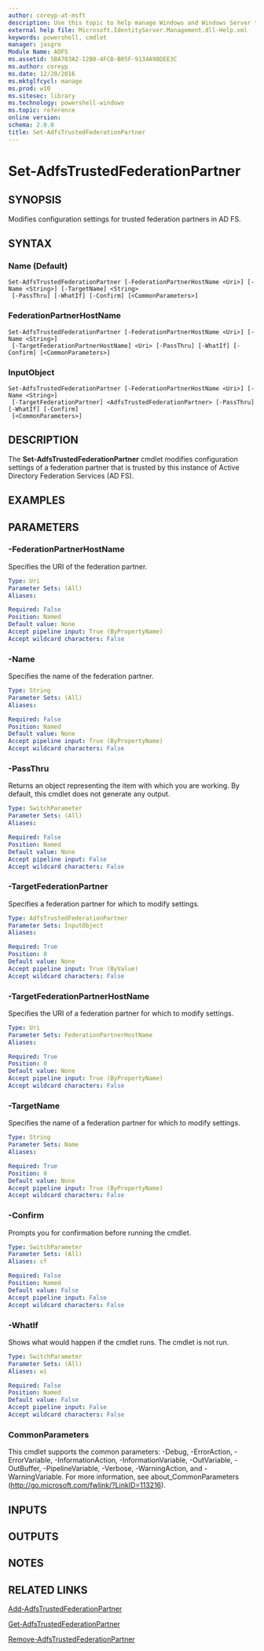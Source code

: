 ```yaml
---
author: coreyp-at-msft
description: Use this topic to help manage Windows and Windows Server technologies with Windows PowerShell.
external help file: Microsoft.IdentityServer.Management.dll-Help.xml
keywords: powershell, cmdlet
manager: jasgro
Module Name: ADFS
ms.assetid: 5BA703A2-12B0-4FCB-B05F-9134A98DEE3C
ms.author: coreyp
ms.date: 12/20/2016
ms.mktglfcycl: manage
ms.prod: w10
ms.sitesec: library
ms.technology: powershell-windows
ms.topic: reference
online version: 
schema: 2.0.0
title: Set-AdfsTrustedFederationPartner
---
```


# Set-AdfsTrustedFederationPartner

## SYNOPSIS
Modifies configuration settings for trusted federation partners in AD FS.

## SYNTAX

### Name (Default)
```
Set-AdfsTrustedFederationPartner [-FederationPartnerHostName <Uri>] [-Name <String>] [-TargetName] <String>
 [-PassThru] [-WhatIf] [-Confirm] [<CommonParameters>]
```

### FederationPartnerHostName
```
Set-AdfsTrustedFederationPartner [-FederationPartnerHostName <Uri>] [-Name <String>]
 [-TargetFederationPartnerHostName] <Uri> [-PassThru] [-WhatIf] [-Confirm] [<CommonParameters>]
```

### InputObject
```
Set-AdfsTrustedFederationPartner [-FederationPartnerHostName <Uri>] [-Name <String>]
 [-TargetFederationPartner] <AdfsTrustedFederationPartner> [-PassThru] [-WhatIf] [-Confirm]
 [<CommonParameters>]
```

## DESCRIPTION
The **Set-AdfsTrustedFederationPartner** cmdlet modifies configuration settings of a federation partner that is trusted by this instance of Active Directory Federation Services (AD FS).

## EXAMPLES

## PARAMETERS

### -FederationPartnerHostName
Specifies the URI of the federation partner.

```yaml
Type: Uri
Parameter Sets: (All)
Aliases: 

Required: False
Position: Named
Default value: None
Accept pipeline input: True (ByPropertyName)
Accept wildcard characters: False
```

### -Name
Specifies the name of the federation partner.

```yaml
Type: String
Parameter Sets: (All)
Aliases: 

Required: False
Position: Named
Default value: None
Accept pipeline input: True (ByPropertyName)
Accept wildcard characters: False
```

### -PassThru
Returns an object representing the item with which you are working.
By default, this cmdlet does not generate any output.

```yaml
Type: SwitchParameter
Parameter Sets: (All)
Aliases: 

Required: False
Position: Named
Default value: None
Accept pipeline input: False
Accept wildcard characters: False
```

### -TargetFederationPartner
Specifies a federation partner for which to modify settings.

```yaml
Type: AdfsTrustedFederationPartner
Parameter Sets: InputObject
Aliases: 

Required: True
Position: 0
Default value: None
Accept pipeline input: True (ByValue)
Accept wildcard characters: False
```

### -TargetFederationPartnerHostName
Specifies the URI of a federation partner for which to modify settings.

```yaml
Type: Uri
Parameter Sets: FederationPartnerHostName
Aliases: 

Required: True
Position: 0
Default value: None
Accept pipeline input: True (ByPropertyName)
Accept wildcard characters: False
```

### -TargetName
Specifies the name of a federation partner for which to modify settings.

```yaml
Type: String
Parameter Sets: Name
Aliases: 

Required: True
Position: 0
Default value: None
Accept pipeline input: True (ByPropertyName)
Accept wildcard characters: False
```

### -Confirm
Prompts you for confirmation before running the cmdlet.

```yaml
Type: SwitchParameter
Parameter Sets: (All)
Aliases: cf

Required: False
Position: Named
Default value: False
Accept pipeline input: False
Accept wildcard characters: False
```

### -WhatIf
Shows what would happen if the cmdlet runs.
The cmdlet is not run.

```yaml
Type: SwitchParameter
Parameter Sets: (All)
Aliases: wi

Required: False
Position: Named
Default value: False
Accept pipeline input: False
Accept wildcard characters: False
```

### CommonParameters
This cmdlet supports the common parameters: -Debug, -ErrorAction, -ErrorVariable, -InformationAction, -InformationVariable, -OutVariable, -OutBuffer, -PipelineVariable, -Verbose, -WarningAction, and -WarningVariable. For more information, see about_CommonParameters (http://go.microsoft.com/fwlink/?LinkID=113216).

## INPUTS

## OUTPUTS

## NOTES

## RELATED LINKS

[Add-AdfsTrustedFederationPartner](./add-adfstrustedfederationpartner.md)

[Get-AdfsTrustedFederationPartner](./get-adfstrustedfederationpartner.md)

[Remove-AdfsTrustedFederationPartner](./remove-adfstrustedfederationpartner.md)



